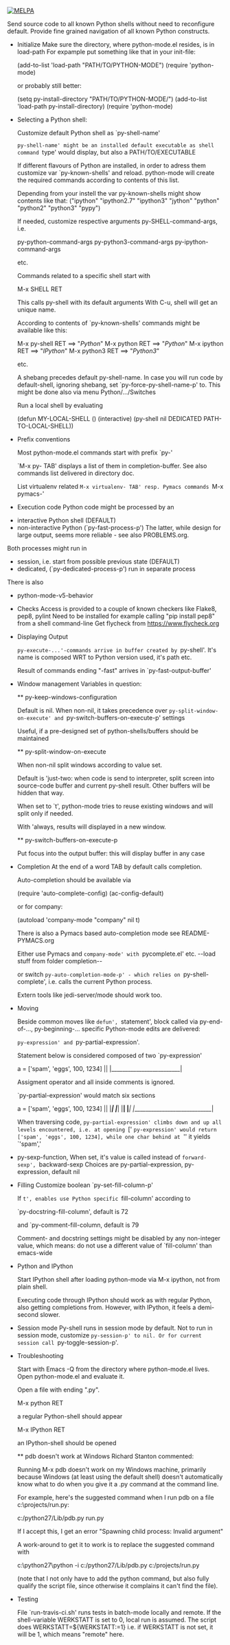[![MELPA](https://melpa.org/packages/python-mode-badge.svg)](https://melpa.org/#/python-mode)

Send source code to all known Python shells without need to reconfigure default.
Provide fine grained navigation of all known Python constructs.


* Initialize
  Make sure the directory, where python-mode.el resides, is in load-path
  For expample put something like that in your init-file: 

  (add-to-list 'load-path "PATH/TO/PYTHON-MODE")
  (require 'python-mode)

  or probably still better: 

  (setq py-install-directory "PATH/TO/PYTHON-MODE/")
  (add-to-list 'load-path py-install-directory)
  (require 'python-mode)

* Selecting a Python shell:

  Customize default Python shell as `py-shell-name'

  `py-shell-name' might be an installed default executable as shell
  command `type' would display, but also a PATH/TO/EXECUTABLE

  If different flavours of Python are installed, in order to adress
  them customize var `py-known-shells' and reload. python-mode will
  create the required commands according to contents of this list.

  Depending from your instell the var py-known-shells might show contents like that:
  ("ipython" "ipython2.7" "ipython3" "jython" "python" "python2" "python3" "pypy")

  If needed, customize respective arguments
  py-SHELL-command-args,  i.e.

  py-python-command-args
  py-python3-command-args
  py-ipython-command-args

  etc.

  Commands related to a specific shell start with

  M-x SHELL RET

  This calls py-shell with its default arguments
  With C-u, shell will get an unique name.

  According to contents of `py-known-shells' commands might be
  available like this:

  M-x py-shell RET ==> "*Python*"
  M-x python RET ==> "*Python*"
  M-x ipython RET ==> "*IPython*"
  M-x python3 RET ==> "*Python3*"

  etc.

  A shebang precedes default py-shell-name.
  In case you will run code by default-shell, ignoring shebang, set
  `py-force-py-shell-name-p' to. This might be done also via menu
  Python/.../Switches

  Run a local shell by evaluating

  (defun MY-LOCAL-SHELL ()
  (interactive)
  (py-shell nil DEDICATED PATH-TO-LOCAL-SHELL))

* Prefix conventions

  Most python-mode.el commands start with prefix `py-'

  `M-x py- TAB'
  displays a list of them in completion-buffer.
  See also commands list delivered in directory doc.

  List virtualenv related `M-x virtualenv- TAB'
  resp. Pymacs commands `M-x pymacs-'

* Execution code
  Python code might be processed by an

- interactive Python shell (DEFAULT)
- non-interactive Python (`py-fast-process-p')
  The latter, while design for large output, seems more reliable - see  also PROBLEMS.org.

Both processes might run in 
- session, i.e. start from possible previous state (DEFAULT)
- dedicated, (`py-dedicated-process-p') run in separate process

There is also
- python-mode-v5-behavior

* Checks
  Access is provided to a couple of known checkers like Flake8, pep8, pylint
  Need to be installed for example calling "pip install pep8" from a shell command-line
  Get flycheck from https://www.flycheck.org

* Displaying Output

  `py-execute-...'-commands arrive in buffer created by
  `py-shell'. It's name is composed WRT to Python
  version used, it's path etc. 

  Result of commands ending  "-fast"
  arrives in `py-fast-output-buffer'
  
* Window management
  Variables in question:

  ** py-keep-windows-configuration 

  Default is nil.
  When non-nil, it takes precedence over
  `py-split-window-on-execute' and `py-switch-buffers-on-execute-p'
  settings

  Useful, if a pre-designed set of python-shells/buffers should be
  maintained

  ** py-split-window-on-execute

  When non-nil split windows according to value set.

  Default is 'just-two: when code is send to interpreter, split screen
  into source-code buffer and current py-shell result. Other buffers
  will be hidden that way.

  When set to `t', python-mode tries to reuse existing windows and
  will split only if needed.

  With 'always, results will displayed in a new window.

  ** py-switch-buffers-on-execute-p

  Put focus into the output buffer: this will display buffer in any
  case

* Completion
  At the end of a word TAB by default calls completion.

  Auto-completion should be available via

  (require 'auto-complete-config)
  (ac-config-default)

  or for company:

  (autoload 'company-mode "company" nil t)

  There is also a Pymacs based auto-completion mode
  see README-PYMACS.org

  Either use Pymacs and `company-mode' with `pycomplete.el' etc. --load
  stuff from folder completion--

  or switch `py-auto-completion-mode-p' - which relies on
  `py-shell-complete', i.e. calls the current Python process.

  Extern tools like jedi-server/mode should work too.


* Moving

  Beside common moves like `defun', `statement', block
  called via py-end-of-..., py-beginning-...
  specific Python-mode edits are delivered:

  `py-expression' and `py-partial-expression'. 

  Statement below is considered composed of two `py-expression' 

  a = ['spam', 'eggs', 100, 1234]
  ||  |_________________________|

  Assigment operator and all inside comments is ignored.

  `py-partial-expression' would match six sections

  a = ['spam', 'eggs', 100, 1234]
  ||   |_____| |_____| |__| |___|
  |_____________________________|

  When traversing code, `py-partial-expression' climbs down and up
  all levels encountered, i.e. at opening `[' `py-expression' would return ['spam', 'eggs', 100, 1234], while one char behind at `''
  it yields `'spam','

- py-sexp-function, 
  When set, it's value is called instead of `forward-sexp', `backward-sexp
  Choices are py-partial-expression, py-expression, default nil


* Filling
  Customize boolean `py-set-fill-column-p'

  If `t', enables use Python specific `fill-column' according to

  `py-docstring-fill-column', default is 72

  and `py-comment-fill-column, default is 79

  Comment- and docstring settings might be disabled by
  any non-integer value, which means: do not use a
  different value of `fill-column' than emacs-wide

* Python and IPython

  Start IPython shell after loading python-mode via M-x
  ipython, not from plain shell.

  Executing code through IPython should work as with
  regular Python, also getting completions from. However,
  with IPython, it feels a demi-second slower.

* Session mode
  Py-shell runs in session mode by default. Not to run in session
  mode, customize `py-session-p' to nil. Or for current session call
  `py-toggle-session-p'. 

* Troubleshooting

  Start with Emacs -Q from the directory where python-mode.el lives.
  Open python-mode.el and evaluate it.

  Open a file with ending ".py".

  M-x python RET

  a regular Python-shell should appear

  M-x IPython RET

  an IPython-shell should be opened

  ** pdb doesn't work at Windows
  Richard Stanton commented:

  Running M-x pdb doesn't work on my Windows machine, primarily because
  Windows (at least using the default shell) doesn't automatically know
  what to do when you give it a .py command at the command line.

  For example, here's the suggested command when I run pdb on a file
  c:\projects/run.py:

  c:/python27/Lib/pdb.py run.py

  If I accept this, I get an error "Spawning child process: Invalid
  argument"

  A work-around to get it to work is to replace the suggested command
  with

  c:\python27\python -i c:/python27/Lib/pdb.py c:/projects/run.py

  (note that I not only have to add the python command, but also fully
  qualify the script file, since otherwise it complains it can't find
  the file).

* Testing

  File `run-travis-ci.sh' runs tests in batch-mode locally and remote.
  If the shell-variable WERKSTATT is set to 0, local run is assumed.
  The script does
  WERKSTATT=${WERKSTATT:=1}
  i.e. if WERKSTATT is not set, it  will be 1, which means "remote" here.
